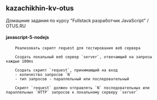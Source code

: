 ## kazachikhin-kv-otus

Домашние задания по курсу "Fullstack разработчик JavaScript" / OTUS.RU 

#### javascript-5-nodejs

```
    Реализовать скрипт request для тестирования веб сервера

    Создать локальный веб сервер `server`, отвечающий на запросы каждые 100ms
    
    Создать скрипт `request`, принимающий на вход
    - количество запросов `N`
    - тип запросов - параллельный или последовательный
    
    Скрипт `request` должен отправлять `N` последовательных или параллельных `HTTP` запросов к локальному серверу `server`
```


